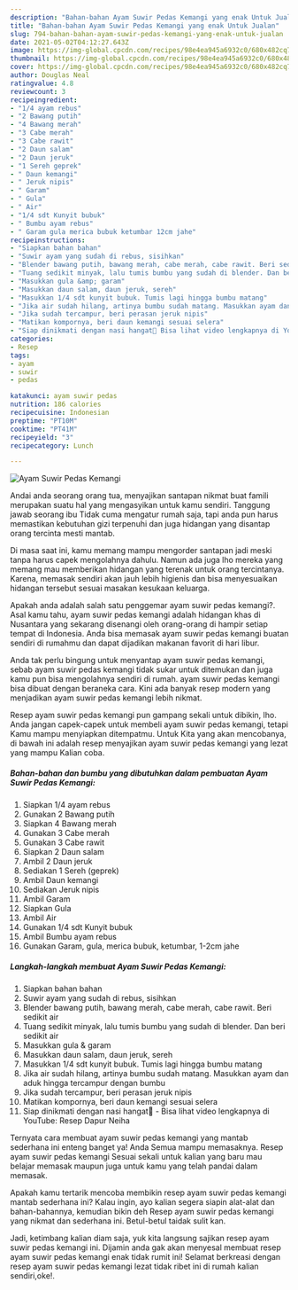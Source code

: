 ```yaml
---
description: "Bahan-bahan Ayam Suwir Pedas Kemangi yang enak Untuk Jualan"
title: "Bahan-bahan Ayam Suwir Pedas Kemangi yang enak Untuk Jualan"
slug: 794-bahan-bahan-ayam-suwir-pedas-kemangi-yang-enak-untuk-jualan
date: 2021-05-02T04:12:27.643Z
image: https://img-global.cpcdn.com/recipes/98e4ea945a6932c0/680x482cq70/ayam-suwir-pedas-kemangi-foto-resep-utama.jpg
thumbnail: https://img-global.cpcdn.com/recipes/98e4ea945a6932c0/680x482cq70/ayam-suwir-pedas-kemangi-foto-resep-utama.jpg
cover: https://img-global.cpcdn.com/recipes/98e4ea945a6932c0/680x482cq70/ayam-suwir-pedas-kemangi-foto-resep-utama.jpg
author: Douglas Neal
ratingvalue: 4.8
reviewcount: 3
recipeingredient:
- "1/4 ayam rebus"
- "2 Bawang putih"
- "4 Bawang merah"
- "3 Cabe merah"
- "3 Cabe rawit"
- "2 Daun salam"
- "2 Daun jeruk"
- "1 Sereh geprek"
- " Daun kemangi"
- " Jeruk nipis"
- " Garam"
- " Gula"
- " Air"
- "1/4 sdt Kunyit bubuk"
- " Bumbu ayam rebus"
- " Garam gula merica bubuk ketumbar 12cm jahe"
recipeinstructions:
- "Siapkan bahan bahan"
- "Suwir ayam yang sudah di rebus, sisihkan"
- "Blender bawang putih, bawang merah, cabe merah, cabe rawit. Beri sedikit air"
- "Tuang sedikit minyak, lalu tumis bumbu yang sudah di blender. Dan beri sedikit air"
- "Masukkan gula &amp; garam"
- "Masukkan daun salam, daun jeruk, sereh"
- "Masukkan 1/4 sdt kunyit bubuk. Tumis lagi hingga bumbu matang"
- "Jika air sudah hilang, artinya bumbu sudah matang. Masukkan ayam dan aduk hingga tercampur dengan bumbu"
- "Jika sudah tercampur, beri perasan jeruk nipis"
- "Matikan kompornya, beri daun kemangi sesuai selera"
- "Siap dinikmati dengan nasi hangat🤗 Bisa lihat video lengkapnya di YouTube: Resep Dapur Neiha"
categories:
- Resep
tags:
- ayam
- suwir
- pedas

katakunci: ayam suwir pedas 
nutrition: 186 calories
recipecuisine: Indonesian
preptime: "PT10M"
cooktime: "PT41M"
recipeyield: "3"
recipecategory: Lunch

---
```



![Ayam Suwir Pedas Kemangi](https://img-global.cpcdn.com/recipes/98e4ea945a6932c0/680x482cq70/ayam-suwir-pedas-kemangi-foto-resep-utama.jpg)

Andai anda seorang orang tua, menyajikan santapan nikmat buat famili merupakan suatu hal yang mengasyikan untuk kamu sendiri. Tanggung jawab seorang ibu Tidak cuma mengatur rumah saja, tapi anda pun harus memastikan kebutuhan gizi terpenuhi dan juga hidangan yang disantap orang tercinta mesti mantab.

Di masa  saat ini, kamu memang mampu mengorder santapan jadi meski tanpa harus capek mengolahnya dahulu. Namun ada juga lho mereka yang memang mau memberikan hidangan yang terenak untuk orang tercintanya. Karena, memasak sendiri akan jauh lebih higienis dan bisa menyesuaikan hidangan tersebut sesuai masakan kesukaan keluarga. 



Apakah anda adalah salah satu penggemar ayam suwir pedas kemangi?. Asal kamu tahu, ayam suwir pedas kemangi adalah hidangan khas di Nusantara yang sekarang disenangi oleh orang-orang di hampir setiap tempat di Indonesia. Anda bisa memasak ayam suwir pedas kemangi buatan sendiri di rumahmu dan dapat dijadikan makanan favorit di hari libur.

Anda tak perlu bingung untuk menyantap ayam suwir pedas kemangi, sebab ayam suwir pedas kemangi tidak sukar untuk ditemukan dan juga kamu pun bisa mengolahnya sendiri di rumah. ayam suwir pedas kemangi bisa dibuat dengan beraneka cara. Kini ada banyak resep modern yang menjadikan ayam suwir pedas kemangi lebih nikmat.

Resep ayam suwir pedas kemangi pun gampang sekali untuk dibikin, lho. Anda jangan capek-capek untuk membeli ayam suwir pedas kemangi, tetapi Kamu mampu menyiapkan ditempatmu. Untuk Kita yang akan mencobanya, di bawah ini adalah resep menyajikan ayam suwir pedas kemangi yang lezat yang mampu Kalian coba.

<!--inarticleads1-->

##### Bahan-bahan dan bumbu yang dibutuhkan dalam pembuatan Ayam Suwir Pedas Kemangi:

1. Siapkan 1/4 ayam rebus
1. Gunakan 2 Bawang putih
1. Siapkan 4 Bawang merah
1. Gunakan 3 Cabe merah
1. Gunakan 3 Cabe rawit
1. Siapkan 2 Daun salam
1. Ambil 2 Daun jeruk
1. Sediakan 1 Sereh (geprek)
1. Ambil  Daun kemangi
1. Sediakan  Jeruk nipis
1. Ambil  Garam
1. Siapkan  Gula
1. Ambil  Air
1. Gunakan 1/4 sdt Kunyit bubuk
1. Ambil  Bumbu ayam rebus
1. Gunakan  Garam, gula, merica bubuk, ketumbar, 1-2cm jahe




<!--inarticleads2-->

##### Langkah-langkah membuat Ayam Suwir Pedas Kemangi:

1. Siapkan bahan bahan
1. Suwir ayam yang sudah di rebus, sisihkan
1. Blender bawang putih, bawang merah, cabe merah, cabe rawit. Beri sedikit air
1. Tuang sedikit minyak, lalu tumis bumbu yang sudah di blender. Dan beri sedikit air
1. Masukkan gula &amp; garam
1. Masukkan daun salam, daun jeruk, sereh
1. Masukkan 1/4 sdt kunyit bubuk. Tumis lagi hingga bumbu matang
1. Jika air sudah hilang, artinya bumbu sudah matang. Masukkan ayam dan aduk hingga tercampur dengan bumbu
1. Jika sudah tercampur, beri perasan jeruk nipis
1. Matikan kompornya, beri daun kemangi sesuai selera
1. Siap dinikmati dengan nasi hangat🤗 - Bisa lihat video lengkapnya di YouTube: Resep Dapur Neiha




Ternyata cara membuat ayam suwir pedas kemangi yang mantab sederhana ini enteng banget ya! Anda Semua mampu memasaknya. Resep ayam suwir pedas kemangi Sesuai sekali untuk kalian yang baru mau belajar memasak maupun juga untuk kamu yang telah pandai dalam memasak.

Apakah kamu tertarik mencoba membikin resep ayam suwir pedas kemangi mantab sederhana ini? Kalau ingin, ayo kalian segera siapin alat-alat dan bahan-bahannya, kemudian bikin deh Resep ayam suwir pedas kemangi yang nikmat dan sederhana ini. Betul-betul taidak sulit kan. 

Jadi, ketimbang kalian diam saja, yuk kita langsung sajikan resep ayam suwir pedas kemangi ini. Dijamin anda gak akan menyesal membuat resep ayam suwir pedas kemangi enak tidak rumit ini! Selamat berkreasi dengan resep ayam suwir pedas kemangi lezat tidak ribet ini di rumah kalian sendiri,oke!.

